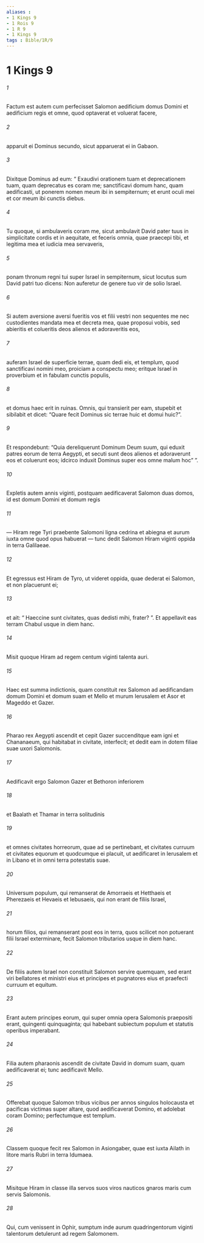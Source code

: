 ```yaml
---
aliases : 
- 1 Kings 9
- 1 Rois 9
- 1 R 9
- 1 Kings 9
tags : Bible/1R/9
---
```


# 1 Kings 9

###### 1
Factum est autem cum perfecisset Salomon aedificium domus Domini et aedificium regis et omne, quod optaverat et voluerat facere, 
###### 2
apparuit ei Dominus secundo, sicut apparuerat ei in Gabaon. 
###### 3
Dixitque Dominus ad eum: “ Exaudivi orationem tuam et deprecationem tuam, quam deprecatus es coram me; sanctificavi domum hanc, quam aedificasti, ut ponerem nomen meum ibi in sempiternum; et erunt oculi mei et cor meum ibi cunctis diebus. 
###### 4
Tu quoque, si ambulaveris coram me, sicut ambulavit David pater tuus in simplicitate cordis et in aequitate, et feceris omnia, quae praecepi tibi, et legitima mea et iudicia mea servaveris, 
###### 5
ponam thronum regni tui super Israel in sempiternum, sicut locutus sum David patri tuo dicens: Non auferetur de genere tuo vir de solio Israel. 
###### 6
Si autem aversione aversi fueritis vos et filii vestri non sequentes me nec custodientes mandata mea et decreta mea, quae proposui vobis, sed abieritis et colueritis deos alienos et adoraveritis eos, 
###### 7
auferam Israel de superficie terrae, quam dedi eis, et templum, quod sanctificavi nomini meo, proiciam a conspectu meo; eritque Israel in proverbium et in fabulam cunctis populis, 
###### 8
et domus haec erit in ruinas. Omnis, qui transierit per eam, stupebit et sibilabit et dicet: “Quare fecit Dominus sic terrae huic et domui huic?”. 
###### 9
Et respondebunt: “Quia dereliquerunt Dominum Deum suum, qui eduxit patres eorum de terra Aegypti, et secuti sunt deos alienos et adoraverunt eos et coluerunt eos; idcirco induxit Dominus super eos omne malum hoc” ”.
###### 10
Expletis autem annis viginti, postquam aedificaverat Salomon duas domos, id est domum Domini et domum regis 
###### 11
— Hiram rege Tyri praebente Salomoni ligna cedrina et abiegna et aurum iuxta omne quod opus habuerat — tunc dedit Salomon Hiram viginti oppida in terra Galilaeae. 
###### 12
Et egressus est Hiram de Tyro, ut videret oppida, quae dederat ei Salomon, et non placuerunt ei; 
###### 13
et ait: “ Haeccine sunt civitates, quas dedisti mihi, frater? ”. Et appellavit eas terram Chabul usque in diem hanc. 
###### 14
Misit quoque Hiram ad regem centum viginti talenta auri.
###### 15
Haec est summa indictionis, quam constituit rex Salomon ad aedificandam domum Domini et domum suam et Mello et murum Ierusalem et Asor et Mageddo et Gazer. 
###### 16
Pharao rex Aegypti ascendit et cepit Gazer succenditque eam igni et Chananaeum, qui habitabat in civitate, interfecit; et dedit eam in dotem filiae suae uxori Salomonis. 
###### 17
Aedificavit ergo Salomon Gazer et Bethoron inferiorem 
###### 18
et Baalath et Thamar in terra solitudinis 
###### 19
et omnes civitates horreorum, quae ad se pertinebant, et civitates curruum et civitates equorum et quodcumque ei placuit, ut aedificaret in Ierusalem et in Libano et in omni terra potestatis suae. 
###### 20
Universum populum, qui remanserat de Amorraeis et Hetthaeis et Pherezaeis et Hevaeis et Iebusaeis, qui non erant de filiis Israel, 
###### 21
horum filios, qui remanserant post eos in terra, quos scilicet non potuerant filii Israel exterminare, fecit Salomon tributarios usque in diem hanc. 
###### 22
De filiis autem Israel non constituit Salomon servire quemquam, sed erant viri bellatores et ministri eius et principes et pugnatores eius et praefecti curruum et equitum. 
###### 23
Erant autem principes eorum, qui super omnia opera Salomonis praepositi erant, quingenti quinquaginta; qui habebant subiectum populum et statutis operibus imperabant.
###### 24
Filia autem pharaonis ascendit de civitate David in domum suam, quam aedificaverat ei; tunc aedificavit Mello.
###### 25
Offerebat quoque Salomon tribus vicibus per annos singulos holocausta et pacificas victimas super altare, quod aedificaverat Domino, et adolebat coram Domino; perfectumque est templum.
###### 26
Classem quoque fecit rex Salomon in Asiongaber, quae est iuxta Ailath in litore maris Rubri in terra Idumaea. 
###### 27
Misitque Hiram in classe illa servos suos viros nauticos gnaros maris cum servis Salomonis. 
###### 28
Qui, cum venissent in Ophir, sumptum inde aurum quadringentorum viginti talentorum detulerunt ad regem Salomonem.

